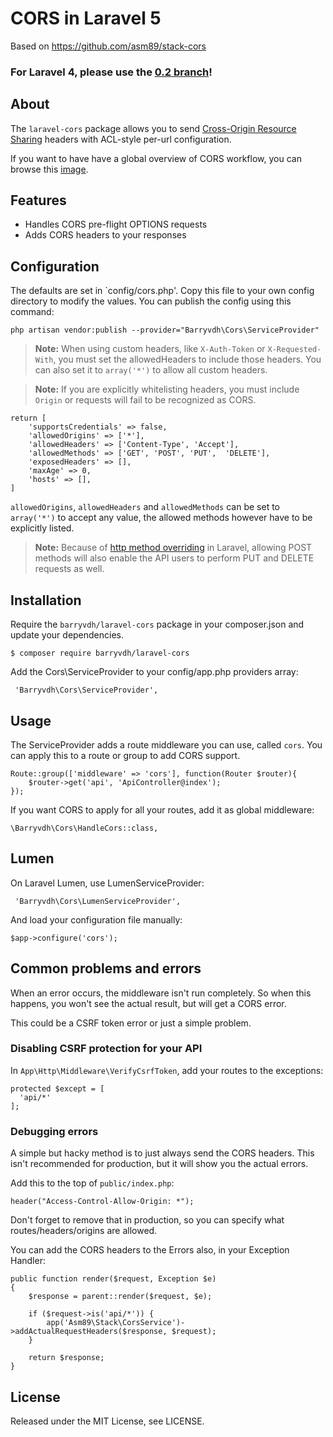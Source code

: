 # CORS in Laravel 5
Based on https://github.com/asm89/stack-cors

### For Laravel 4, please use the [0.2 branch](https://github.com/barryvdh/laravel-cors/tree/0.2)!

## About

The `laravel-cors` package allows you to send [Cross-Origin Resource Sharing](http://enable-cors.org/)
headers with ACL-style per-url configuration.

If you want to have have a global overview of CORS workflow, you can  browse
this [image](http://www.html5rocks.com/static/images/cors_server_flowchart.png).

## Features

* Handles CORS pre-flight OPTIONS requests
* Adds CORS headers to your responses

## Configuration

The defaults are set in `config/cors.php'. Copy this file to your own config directory to modify the values. You can publish the config using this command:

    php artisan vendor:publish --provider="Barryvdh\Cors\ServiceProvider"

> **Note:** When using custom headers, like `X-Auth-Token` or `X-Requested-With`, you must set the allowedHeaders to include those headers. You can also set it to `array('*')` to allow all custom headers.

> **Note:** If you are explicitly whitelisting headers, you must include `Origin` or requests will fail to be recognized as CORS.

    return [
        'supportsCredentials' => false,
        'allowedOrigins' => ['*'],
        'allowedHeaders' => ['Content-Type', 'Accept'],
        'allowedMethods' => ['GET', 'POST', 'PUT',  'DELETE'],
        'exposedHeaders' => [],
        'maxAge' => 0,
        'hosts' => [],
    ]

`allowedOrigins`, `allowedHeaders` and `allowedMethods` can be set to `array('*')` to accept any value, the
allowed methods however have to be explicitly listed.

> **Note:** Because of [http method overriding](http://symfony.com/doc/current/reference/configuration/framework.html#http-method-override) in Laravel, allowing POST methods will also enable the API users to perform PUT and DELETE requests as well.

## Installation

Require the `barryvdh/laravel-cors` package in your composer.json and update your dependencies.

    $ composer require barryvdh/laravel-cors

Add the Cors\ServiceProvider to your config/app.php providers array:

     'Barryvdh\Cors\ServiceProvider',
     
## Usage

The ServiceProvider adds a route middleware you can use, called `cors`. You can apply this to a route or group to add CORS support.

    Route::group(['middleware' => 'cors'], function(Router $router){
        $router->get('api', 'ApiController@index');
    });

If you want CORS to apply for all your routes, add it as global middleware:

    \Barryvdh\Cors\HandleCors::class,

## Lumen

On Laravel Lumen, use LumenServiceProvider:

     'Barryvdh\Cors\LumenServiceProvider',

And load your configuration file manually:

    $app->configure('cors');

## Common problems and errors

When an error occurs, the middleware isn't run completely. So when this happens, you won't see the actual result, but will get a CORS error.

This could be a CSRF token error or just a simple problem.

### Disabling CSRF protection for your API

In `App\Http\Middleware\VerifyCsrfToken`, add your routes to the exceptions:

    protected $except = [
      'api/*'
    ];
    
### Debugging errors

A simple but hacky method is to just always send the CORS headers. This isn't recommended for production, but it will show you the actual errors.

Add this to the top of `public/index.php`:

    header("Access-Control-Allow-Origin: *");
    
Don't forget to remove that in production, so you can specify what routes/headers/origins are allowed.
    
You can add the CORS headers to the Errors also, in your Exception Handler:

    public function render($request, Exception $e)
    {
        $response = parent::render($request, $e);

        if ($request->is('api/*')) {
            app('Asm89\Stack\CorsService')->addActualRequestHeaders($response, $request);
        }

        return $response;
    }
    
## License

Released under the MIT License, see LICENSE.

